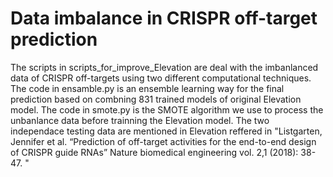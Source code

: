 # Data imbalance in CRISPR off-target prediction
The scripts in scripts_for_improve_Elevation are deal with the imbanlanced data of CRISPR off-targets using two different computational techniques. The code in ensamble.py is an ensemble learning way for the final prediction based on combning 831 trained models of original Elevation model. The code in smote.py is the SMOTE algorithm we use to process the unbanlance data before trainning the Elevation model. The two independace testing data are mentioned in Elevation reffered in "Listgarten, Jennifer et al. “Prediction of off-target activities for the end-to-end design of CRISPR guide RNAs” Nature biomedical engineering vol. 2,1 (2018): 38-47.  "
